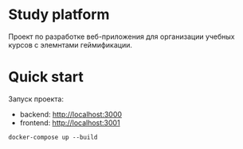 # Study platform
Проект по разработке веб-приложения для организации учебных курсов с элемнтами геймификации.


# Quick start

Запуск проекта:
- backend: [http://localhost:3000](http://localhost:3000)
- frontend: [http://localhost:3001](http://localhost:3001)


```
docker-compose up --build
```